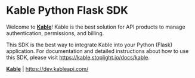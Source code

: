 # Kable Python Flask SDK

Welcome to **[Kable](https://dev.kableapi.com)**! Kable is the best solution for API products to manage authentication, permissions, and billing.

This SDK is the best way to integrate Kable into your Python (Flask) application. For documentation and detailed instructions about how to use this SDK, please visit https://kable.stoplight.io/docs/kable.

**[Kable](https://dev.kableapi.com)** | https://dev.kableapi.com/